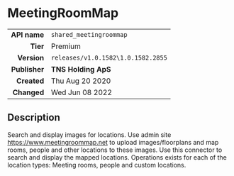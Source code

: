 # MeetingRoomMap
| | |
|-:|-|
|**API name**|`shared_meetingroommap`|
|**Tier**|Premium|
|**Version**|`releases/v1.0.1582\1.0.1582.2855`|
|**Publisher**|**TNS Holding ApS**|
|**Created**|Thu Aug 20 2020|
|**Changed**|Wed Jun 08 2022|

## Description
Search and display images for locations.
Use admin site https://www.meetingroommap.net to upload images/floorplans and map rooms, people and other locations to these images.
Use this connector to search and display the mapped locations. Operations exists for each of the location types: Meeting rooms, people and custom locations.
